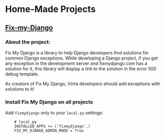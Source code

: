 # Home-Made Projects

## [Fix-my-Django](http://www.fixmydjango.com/)

### About the project:
Fix My Django is a library to help Django developers find solutions for common Django exceptions. While developing a Django project, if you get any exception in the development server and fixmydjango.com has a solution for it, this library will display a link to the solution in the error 500 debug template.

As creators of Fix My Django, Vinta developers should add exceptions with solutions to it!

### Install Fix My Django on all projects
Add `fixmydjango` only to your `local.py` settings:
```
    # local.py
    INSTALLED_APPS += ('fixmydjango',)
    FIX_MY_DJANGO_ADMIN_MODE = True
```
